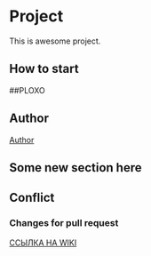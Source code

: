 # Project
This is awesome project.
## How to start
##PLOXO
## Author

[Author](author.md)
## Some new section here
## Conflict
### Changes for pull request
[ССЫЛКА НА WIKI](https://github.com/AlexanderNP/project2/wiki/%D0%9C%D0%BE%D0%B4%D0%B5%D0%BB%D1%8C-%D0%B6%D0%B8%D0%B7%D0%BD%D0%B5%D0%BD%D0%BD%D0%BE%D0%B3%D0%BE-%D1%86%D0%B8%D0%BA%D0%BB%D0%B0-(%D0%92%D0%B5%D0%B1-%D0%BF%D1%80%D0%B8%D0%BB%D0%BE%D0%B6%D0%B5%D0%BD%D0%B8%D1%8F-%D0%B4%D0%BB%D1%8F-%D0%BC%D0%BE%D0%BD%D0%B8%D1%82%D0%BE%D1%80%D0%B8%D0%BD%D0%B3%D0%B0-%D0%B8-%D0%B0%D0%BD%D0%B0%D0%BB%D0%B8%D0%B7%D0%B0-%D0%B2%D0%B8%D0%B1%D1%80%D0%B0%D1%86%D0%B8%D0%B9-%D0%B2-%D0%BF%D1%80%D0%BE%D0%BC%D1%8B%D1%88%D0%BB%D0%B5%D0%BD%D0%BD%D1%8B%D1%85-%D1%81%D0%B8%D1%81%D1%82%D0%B5%D0%BC%D0%B0%D1%85))
